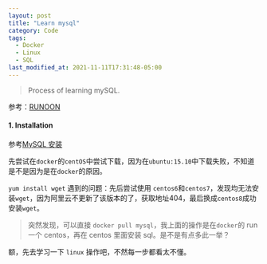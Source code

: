 ```yaml
---
layout: post
title: "Learn mysql"
category: Code
tags:
  - Docker
  - Linux
  - SQL
last_modified_at: 2021-11-11T17:31:48-05:00
---
```




> Process of learning mySQL.

参考：[RUNOON](https://www.runoob.com/mysql/mysql-install.html)

#### 1. Installation

参考[MySQL 安装](https://www.runoob.com/mysql/mysql-install.html)

先尝试在`docker`的`centOS`中尝试下载，因为在`ubuntu:15.10`中下载失败，不知道是不是因为是在`docker`的原因。

`yum install wget` 遇到的问题：先后尝试使用 `centos6`和`centos7`，发现均无法安装`wget`，因为阿里云不更新了该版本的了，获取地址404，最后换成`centos8`成功安装`wget`。

>突然发现，可以直接 `docker pull mysql`，我上面的操作是在`docker`的 run 一个 centos，再在 centos 里面安装 sql。是不是有点多此一举？

额，先去学习一下 `linux` 操作吧，不然每一步都看太不懂。